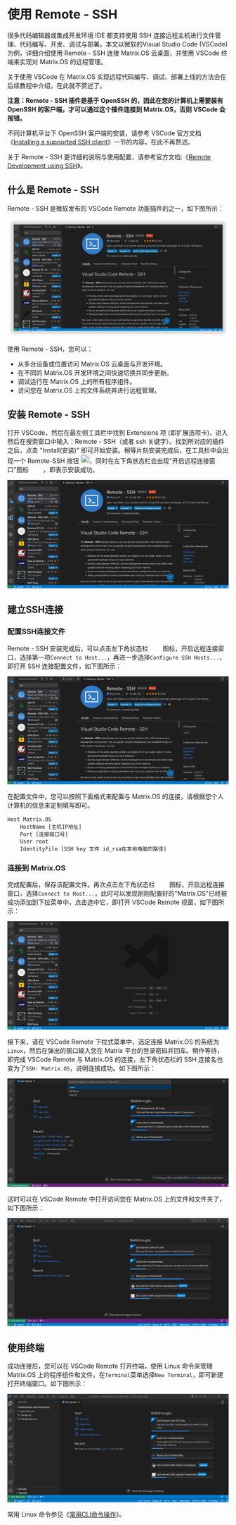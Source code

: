 
# 使用 Remote - SSH

很多代码编辑器或集成开发环境 IDE 都支持使用 SSH 连接远程主机进行文件管理、代码编写、开发、调试与部署。本文以微软的Visual Studio Code (VSCode) 为例，详细介绍使用 Remote - SSH 连接 Matrix.OS 云桌面，并使用 VSCode 终端来实现对 Matrix.OS 的远程管理。

关于使用 VSCode 在 Matrix.OS 实现远程代码编写、调试、部署上线的方法会在后续教程中介绍，在此就不赘述了。

**注意：Remote - SSH 插件是基于 OpenSSH 的，因此在您的计算机上需要装有 OpenSSH 的客户端，才可以通过这个插件连接到 Matrix.OS，否则 VSCode 会报错。**

不同计算机平台下 OpenSSH 客户端的安装，请参考 VSCode 官方文档《[Installing a supported SSH client](https://code.visualstudio.com/docs/remote/troubleshooting#_installing-a-supported-ssh-client)》一节的内容，在此不再赘述。

关于 Remote - SSH 更详细的说明与使用配置，请参考官方文档:《[Remote Development using SSH](https://code.visualstudio.com/docs/remote/ssh)》。

## 什么是 Remote - SSH

Remote - SSH 是微软发布的 VSCode Remote 功能插件的之一，如下图所示：

![Matrix.OS](../../../../../media/os/tools/terminal/remotessh.png "Remote - SSH")

使用 Remote - SSH，您可以：

* 从多台设备或位置访问 Matrix.OS 云桌面与开发环境。
* 在不同的 Matrix.OS 开发环境之间快速切换并同步更新。
* 调试运行在 Matrix.OS 上的所有程序组件。
* 访问您在 Matrix.OS 上的文件系统并进行远程管理。

## 安装 Remote - SSH

打开 VSCode，然后在最左侧工具栏中找到 Extensions 项 (即扩展选项卡)，进入然后在搜索窗口中输入：Remote - SSH（或者 ssh 关键字）。找到所对应的插件之后，点击 "Install(安装)" 即可开始安装。稍等片刻安装完成后，在工具栏中会出现一个 Remote-SSH 按钮 <img src="./././././media/logo/remotesshbutton.png" width="20" height="20">，同时在左下角状态栏会出现"开启远程连接窗口"图标 <img src="./././././media/logo/remotessh.png" width="25" height="15"> ，即表示安装成功。

![Matrix.OS](../../../../../media/os/tools/terminal/installssh.gif "安装Remote - SSH扩展项")

## 建立SSH连接

### 配置SSH连接文件

Remote - SSH 安装完成后，可以点击左下角状态栏 <img src="./././././media/logo/remotessh.png" width="25" height="15"> 图标，开启远程连接窗口，选择第一项`Connect to Host...`，再进一步选择`Configure SSH Hosts...`，即打开 SSH 连接配置文件，如下图所示：

![Matrix.OS](../../../../../media/os/tools/terminal/configssh.gif "配置SSH连接")

在配置文件中，您可以按照下面格式来配置与 Matrix.OS 的连接，请根据您个人计算机的信息来定制填写即可。

```
Host Matrix.OS
    HostName [主机IP地址]
    Port [连接端口号]
    User root
    IdentityFile [SSH key 文件 id_rsa在本地电脑的路径]
```

### 连接到 Matrix.OS

完成配置后，保存该配置文件。再次点击左下角状态栏 <img src="./././././media/logo/remotessh.png" width="25" height="15"> 图标，开启远程连接窗口，选择`Connect to Host...`，此时可以发现刚刚配置好的"Matrix.OS"已经被成功添加到下拉菜单中，点击选中它，即打开 VSCode Remote 视窗，如下图所示：

![Matrix.OS](../../../../../media/os/tools/terminal/connectmatrix.gif "开启 VSCode Remote")

接下来，请在 VSCode Remote 下拉式菜单中，选定连接 Matrix.OS 的系统为 `Linux`，然后在弹出的窗口输入您在 Matrix 平台的登录密码并回车。稍作等待，即完成 VSCode Remote 与 Matrix.OS 的连接，左下角状态栏的 SSH 连接名也变为了`SSH: Matrix.OS`，说明连接成功。如下图所示：

![Matrix.OS](../../../../../media/os/tools/terminal/finishconnect.gif "成功连接 Matrix.OS")

这时可以在 VSCode Remote 中打开访问您在 Matrix.OS 上的文件和文件夹了，如下图所示：

![Matrix.OS](../../../../../media/os/tools/terminal/accessfolder.gif "打开访问 Matrix.OS 文件和文件夹")

## 使用终端

成功连接后，您可以在 VSCode Remote 打开终端，使用 Linux 命令来管理 Matrix.OS 上的程序组件和文件。在`Terminal`菜单选择`New Terminal`，即可新建打开终端窗口。如下图所示：

![Matrix.OS](../../../../../media/os/tools/terminal/vscodeterminal.gif "使用 VSCode Remote 终端")

常用 Linux 命令参见《[常用CLI命令操作](zh-cn/userguide/os/tools/terminals/command.md)》。